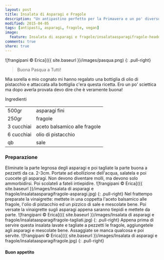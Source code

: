 ```yaml
---
layout: post
title: Insalata di Asparagi e Fragole
description: "Un antipastino perfetto per la Primavera e un po' diverso dal solito..."
modified: 2015-04-05
tags: [antipasti, asparagi, fragole, vegan]
image:
  feature: Insalata di asparagi e fragole/insalataasparagifragole-header.jpg
comments: true
share: true
---
```


![frangipani © Erica]({{ site.baseurl }}/images/pasqua.png)
{: .pull-right}

> Buona Pasqua a Tutti!

Mia sorella e mio cognato mi hanno regalato una bottiglia di olio di pistacchio e attaccata alla bottiglia c'era questa ricetta. Ero un po' sciettica ma dopo averla provata devo dire che è veramente buona! 

<div class="ingredients">
  <div class="ingredients-title">Ingredienti</div>
  <table>
    <tbody>
      <tr>
        <td>500gr</td>
        <td>asparagi fini</td>
      </tr>
      <tr>
        <td>250gr</td>
        <td>fragole</td>
      </tr>
      <tr>
        <td>3 cucchiai</td>
        <td>aceto balsamico alle fragole</td>
      </tr>
      <tr>
        <td>6 cucchiai</td>
        <td>olio di pistacchio</td>
      </tr>
      <tr>
        <td>qb</td>
        <td>sale</td>    
      </tr>
    </tbody>
  </table>
</div>


<h3>
	<font color="grey">
		<i class="icon-cogs"></i>
	</font> Preparazione
</h3>

Eliminate la parte legnosa degli asparagi e poi tagliate la parte buona a pezzetti da ca. 2-3cm. Portate ad ebollizione dell'acqua, salatela e poi cuocete gli asparagi. Non devono diventare molli, ma devono solo ammorbidirsi. Poi scolateli a fateli intiepidire.
![frangipani © Erica]({{ site.baseurl }}/images/Insalata di asparagi e fragole/insalataasparagifragole-asparagi.jpg)
{: .pull-right}
Nel frattempo preparate la vinaigrette: mettete in una coppetta l'aceto balsamico alle fragole, l'olio di pistacchio ed un pizzico di sale e mescolate bene. Poi versate la vinaigrette sugli asparagi appena saranno tiepidi e mettete da parte.
![frangipani © Erica]({{ site.baseurl }}/images/Insalata di asparagi e fragole/insalataasparagifragole-tagliati.jpg)
{: .pull-right}
Appena prima di servire questa insalata lavate e tagliate a pezzetti le fragole, aggiungetele agli asparagi e mescolate bene. Assaggiate se manca qualcosa e poi servite.
![frangipani © Erica]({{ site.baseurl }}/images/Insalata di asparagi e fragole/insalataasparagifragole.jpg)
{: .pull-right}

<h4>Buon appetito
  <font color="red">
    <i class="icon-smile"></i>
  </font>
</h4>